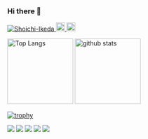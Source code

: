 ### Hi there 👋
<p align="left"> 
  <a href="https://github.com/Shoichi-Ikeda/Shoichi-Ikeda/">
    <img src="https://komarev.com/ghpvc/?username=Shoichi-Ikeda" alt="Shoichi-Ikeda" />
  </a>
  <a href="http://twitter.com/Gentle_sh01">
    <img height="20" src="https://img.shields.io/twitter/follow/Gentle_sh01?label=Twitter&logo=twitter&style=flat" />
  </a>
  <a href="https://github.com/Shoichi-Ikeda">
    <img height="20" src="https://img.shields.io/github/followers/Shoichi-Ikeda?label=follow&logo=github&style=flat" />
  </a>
</p>

<p align="left"> 
  <img alt="Top Langs" height="150px" src="https://github-readme-stats.vercel.app/api/top-langs/?username=Shoichi-Ikeda&layout=compact&count_private=true&show_icons=true&show_icons=true&theme=dark" />
  <img alt="github stats" height="150px" src="https://github-readme-stats.vercel.app/api?username=Shoichi-Ikeda&count_private=true&show_icons=true&show_icons=true&theme=dark" />
</p>

[![trophy](https://github-profile-trophy.vercel.app/?username=Shoichi-Ikeda&theme=gruvbox)](https://github.com/Shoichi-Ikeda/github-profile-trophy)


![](https://raw.githubusercontent.com/Shoichi-Ikeda/github-profile-summary-cards-example/master/profile-summary-card-output/github_dark/0-profile-details.svg)
[![](https://raw.githubusercontent.com/Shoichi-Ikeda/github-profile-summary-cards-example/master/profile-summary-card-output/github_dark/1-repos-per-language.svg)](https://github.com/Shoichi-Ikeda/github-profile-summary-cards) [![](https://raw.githubusercontent.com/Shoichi-Ikeda/github-profile-summary-cards-example/master/profile-summary-card-output/github_dark/2-most-commit-language.svg)](https://github.com/Shoichi-Ikeda/github-profile-summary-cards)
[![](https://raw.githubusercontent.com/Shoichi-Ikeda/github-profile-summary-cards-example/master/profile-summary-card-output/github_dark/3-stats.svg)](https://github.com/Shoichi-Ikeda/github-profile-summary-cards) [![](https://raw.githubusercontent.com/Shoichi-Ikeda/github-profile-summary-cards-example/master/profile-summary-card-output/github_dark/4-productive-time.svg)](https://github.com/Shoichi-Ikeda/github-profile-summary-cards)
